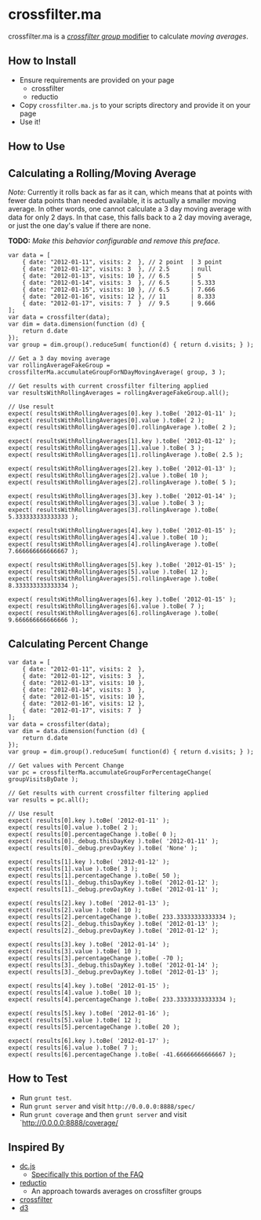 crossfilter.ma
=====

crossfilter.ma is a [_crossfilter group_ modifier](https://github.com/dc-js/dc.js/wiki/FAQ#filter-the-data-before-its-charted) to calculate _moving averages_.


How to Install
----

- Ensure requirements are provided on your page
  - crossfilter
  - reductio
- Copy `crossfilter.ma.js` to your scripts directory and provide it on your page
- Use it!


How to Use
----

Calculating a Rolling/Moving Average
----


_Note:_
Currently it rolls back as far as it can, which means that at points with fewer data points than needed available,
it is actually a smaller moving average. In other words, one cannot calculate a 3 day moving average with data for
only 2 days. In that case, this falls back to a 2 day moving average, or just the one day's value if there are none.

__TODO:__ _Make this behavior configurable and remove this preface._


```
var data = [
    { date: "2012-01-11", visits: 2  }, // 2 point  | 3 point
    { date: "2012-01-12", visits: 3  }, // 2.5      | null
    { date: "2012-01-13", visits: 10 }, // 6.5      | 5
    { date: "2012-01-14", visits: 3  }, // 6.5      | 5.333
    { date: "2012-01-15", visits: 10 }, // 6.5      | 7.666
    { date: "2012-01-16", visits: 12 }, // 11       | 8.333
    { date: "2012-01-17", visits: 7  }  // 9.5      | 9.666
];
var data = crossfilter(data);
var dim = data.dimension(function (d) {
    return d.date
});
var group = dim.group().reduceSum( function(d) { return d.visits; } );

// Get a 3 day moving average
var rollingAverageFakeGroup = crossfilterMa.accumulateGroupForNDayMovingAverage( group, 3 );

// Get results with current crossfilter filtering applied
var resultsWithRollingAverages = rollingAverageFakeGroup.all();

// Use result
expect( resultsWithRollingAverages[0].key ).toBe( '2012-01-11' );
expect( resultsWithRollingAverages[0].value ).toBe( 2 );
expect( resultsWithRollingAverages[0].rollingAverage ).toBe( 2 );

expect( resultsWithRollingAverages[1].key ).toBe( '2012-01-12' );
expect( resultsWithRollingAverages[1].value ).toBe( 3 );
expect( resultsWithRollingAverages[1].rollingAverage ).toBe( 2.5 );

expect( resultsWithRollingAverages[2].key ).toBe( '2012-01-13' );
expect( resultsWithRollingAverages[2].value ).toBe( 10 );
expect( resultsWithRollingAverages[2].rollingAverage ).toBe( 5 );

expect( resultsWithRollingAverages[3].key ).toBe( '2012-01-14' );
expect( resultsWithRollingAverages[3].value ).toBe( 3 );
expect( resultsWithRollingAverages[3].rollingAverage ).toBe( 5.333333333333333 );

expect( resultsWithRollingAverages[4].key ).toBe( '2012-01-15' );
expect( resultsWithRollingAverages[4].value ).toBe( 10 );
expect( resultsWithRollingAverages[4].rollingAverage ).toBe( 7.666666666666667 );

expect( resultsWithRollingAverages[5].key ).toBe( '2012-01-15' );
expect( resultsWithRollingAverages[5].value ).toBe( 12 );
expect( resultsWithRollingAverages[5].rollingAverage ).toBe( 8.333333333333334 );

expect( resultsWithRollingAverages[6].key ).toBe( '2012-01-15' );
expect( resultsWithRollingAverages[6].value ).toBe( 7 );
expect( resultsWithRollingAverages[6].rollingAverage ).toBe( 9.666666666666666 );
```

Calculating Percent Change
---

```
var data = [
    { date: "2012-01-11", visits: 2  },
    { date: "2012-01-12", visits: 3  },
    { date: "2012-01-13", visits: 10 },
    { date: "2012-01-14", visits: 3  },
    { date: "2012-01-15", visits: 10 },
    { date: "2012-01-16", visits: 12 },
    { date: "2012-01-17", visits: 7  }
];
var data = crossfilter(data);
var dim = data.dimension(function (d) {
    return d.date
});
var group = dim.group().reduceSum( function(d) { return d.visits; } );

// Get values with Percent Change
var pc = crossfilterMa.accumulateGroupForPercentageChange( groupVisitsByDate );

// Get results with current crossfilter filtering applied
var results = pc.all();

// Use result
expect( results[0].key ).toBe( '2012-01-11' );
expect( results[0].value ).toBe( 2 );
expect( results[0].percentageChange ).toBe( 0 );
expect( results[0]._debug.thisDayKey ).toBe( '2012-01-11' );
expect( results[0]._debug.prevDayKey ).toBe( 'None' );

expect( results[1].key ).toBe( '2012-01-12' );
expect( results[1].value ).toBe( 3 );
expect( results[1].percentageChange ).toBe( 50 );
expect( results[1]._debug.thisDayKey ).toBe( '2012-01-12' );
expect( results[1]._debug.prevDayKey ).toBe( '2012-01-11' );

expect( results[2].key ).toBe( '2012-01-13' );
expect( results[2].value ).toBe( 10 );
expect( results[2].percentageChange ).toBe( 233.33333333333334 );
expect( results[2]._debug.thisDayKey ).toBe( '2012-01-13' );
expect( results[2]._debug.prevDayKey ).toBe( '2012-01-12' );

expect( results[3].key ).toBe( '2012-01-14' );
expect( results[3].value ).toBe( 10 );
expect( results[3].percentageChange ).toBe( -70 );
expect( results[3]._debug.thisDayKey ).toBe( '2012-01-14' );
expect( results[3]._debug.prevDayKey ).toBe( '2012-01-13' );

expect( results[4].key ).toBe( '2012-01-15' );
expect( results[4].value ).toBe( 10 );
expect( results[4].percentageChange ).toBe( 233.33333333333334 );

expect( results[5].key ).toBe( '2012-01-16' );
expect( results[5].value ).toBe( 12 );
expect( results[5].percentageChange ).toBe( 20 );

expect( results[6].key ).toBe( '2012-01-17' );
expect( results[6].value ).toBe( 7 );
expect( results[6].percentageChange ).toBe( -41.66666666666667 );
```

How to Test
----

- Run `grunt test`.
- Run `grunt server` and visit `http://0.0.0.0:8888/spec/`
- Run `grunt coverage` and then `grunt server` and visit `http://0.0.0.0:8888/coverage/


Inspired By
----

- [dc.js](https://github.com/dc-js/dc.js)
  - [Specifically this portion of the FAQ](https://github.com/dc-js/dc.js/wiki/FAQ#filter-the-data-before-its-charted)
- [reductio](https://github.com/esjewett/reductio)
  - An approach towards averages on crossfilter groups
- [crossfilter](https://github.com/square/crossfilter)
- [d3](https://github.com/mbostock/d3)
